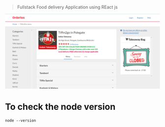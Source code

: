 >Fullstack Food delivery Application using REact js 

![This is the project thumbnail  ](./snap.png)

# To check the node version 
```
node --version
```